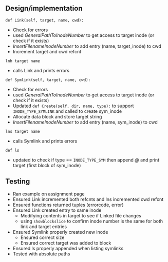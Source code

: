 ## Design/implementation

`def Link(self, target, name, cwd):`

- Check for errors
- used _GeneralPathToInodeNumber_ to get access to target inode (or check if it exists)
- _InsertFilenameInodeNumber_ to add entry (name, target_inode) to cwd
- Increment target and cwd refcnt

`lnh target name`

- calls Link and prints errors

`def Symlink(self, target, name, cwd):`

- Check for errors
- used _GeneralPathToInodeNumber_ to get access to target inode (or check if it exists)
- Updated `def Create(self, dir, name, type):` to support `INODE_TYPE_SYMLINK` and called to create sym_inode
- Allocate data block and store target string
- _InsertFilenameInodeNumber_ to add entry (name, sym_inode) to cwd

`lns target name`

- calls Symlink and prints errors

`def ls`

- updated to check if type == `INODE_TYPE_SYM` then append _@_ and print target (first block of sym_inode)

## Testing

- Ran example on assignment page
- Ensured Link incremented both refcnts and lns incremented cwd refcnt
- Ensured functions returned tuples (errorcode, error)
- Ensured Link created entry to same inode
  - Modifying contents in target to see if Linked file changes
  - using `showblockslice` to confirm inode number is the same for both link and target entries
- Ensured Symlink properly created new inode
  - Ensured correct size
  - Ensured correct target was added to block
- Ensured ls properly appended when listing symlinks
- Tested with absolute paths

